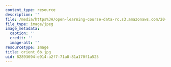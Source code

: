```yaml
---
content_type: resource
description: ''
file: /media/https%3A/open-learning-course-data-rc.s3.amazonaws.com/20-109-laboratory-fundamentals-in-biological-engineering-spring-2010/82893694e914a2f771a881a170f1a525_orient_6b.jpg
file_type: image/jpeg
image_metadata:
  caption: ''
  credit: ''
  image-alt: ''
resourcetype: Image
title: orient_6b.jpg
uid: 82893694-e914-a2f7-71a8-81a170f1a525
---
```

